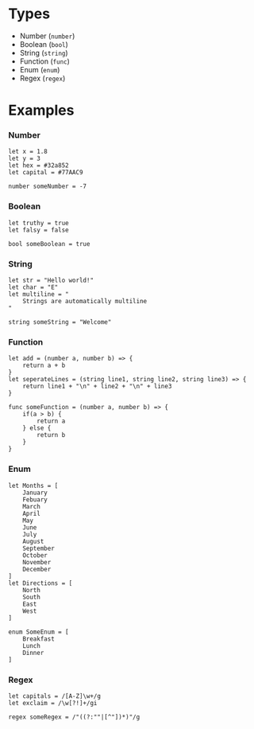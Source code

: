 # Types
- Number (`number`)
- Boolean (`bool`)
- String (`string`)
- Function (`func`)
- Enum (`enum`)
- Regex (`regex`)

# Examples

### Number
```
let x = 1.8
let y = 3
let hex = #32a852
let capital = #77AAC9

number someNumber = -7
```

### Boolean
```
let truthy = true
let falsy = false

bool someBoolean = true
```

### String
```
let str = "Hello world!"
let char = "E"
let multiline = "
    Strings are automatically multiline
"

string someString = "Welcome"
```

### Function
```
let add = (number a, number b) => {
    return a + b
}
let seperateLines = (string line1, string line2, string line3) => {
    return line1 + "\n" + line2 + "\n" + line3
}

func someFunction = (number a, number b) => {
    if(a > b) {
        return a
    } else {
        return b
    }
}
```

### Enum
```
let Months = [
    January
    Febuary
    March
    April
    May
    June
    July
    August
    September
    October
    November
    December
]
let Directions = [
    North
    South
    East
    West
]

enum SomeEnum = [
    Breakfast
    Lunch
    Dinner
]
```

### Regex
```
let capitals = /[A-Z]\w+/g
let exclaim = /\w[?!]+/gi

regex someRegex = /"((?:""|[^"])*)"/g
```